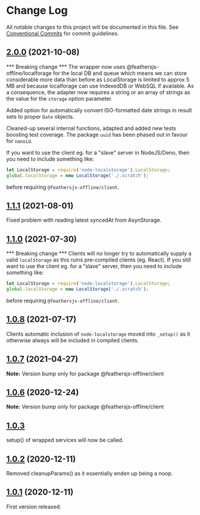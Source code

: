 # Change Log

All notable changes to this project will be documented in this file.
See [Conventional Commits](https://conventionalcommits.org) for commit guidelines.


## [2.0.0](http://github.com/feathersjs-offline/owndata-ownnet/packages/client/compare/v2.0.0...v1.1.1) (2021-10-08)
*** Breaking change *** The wrapper now uses @feathersjs-offline/localforage for
the local DB and queue which means we can store considerable more data than
before as LocalStorage is limited to approx 5 MB and because localforage can use
IndexedDB or WebSQL if available. As a consequence, the adapter now requires a string or an array of strings as the value for the `storage` option parameter.

Added option for  automatically convert ISO-formatted date strings in result sets to proper `Date` objects.

Cleaned-up several internal functions, adapted and added new tests boosting test coverage. The package `uuid` has been phased out in favour for `nanoid`.

If you want to use the client eg. for a "slave" server in NodeJS/Deno, then you
need to include something like:
``` js
let LocalStorage = require('node-localstorage').LocalStorage;
global.localStorage = new LocalStorage('./.scratch');
```
before requiring `@feathersjs-offline/client`.

## [1.1.1](http://github.com/feathersjs-offline/owndata-ownnet/packages/client/compare/v1.1.0...v1.1.1) (2021-08-01)
Fixed problem with reading latest syncedAt from AsynStorage.

## [1.1.0](http://github.com/feathersjs-offline/owndata-ownnet/packages/client/compare/v1.0.7...v1.0.8) (2021-07-30)

*** Breaking change *** Clients will no longer try to automatically supply a
valid `localStorage` as this ruins pre-compiled clients (eg. React). If you
still want to use the client eg. for a "slave" server, then you need to include
something like:
``` js
let LocalStorage = require('node-localstorage').LocalStorage;
global.localStorage = new LocalStorage('./.scratch');
```
before requiring `@feathersjs-offline/client`.
## [1.0.8](http://github.com/feathersjs-offline/owndata-ownnet/packages/client/compare/v1.0.7...v1.0.8) (2021-07-17)

Clients automatic inclusion of `node-localstorage` moved into `_setup()` as it
otherwise always will be included in compiled clients.

## [1.0.7](http://github.com/feathersjs-offline/owndata-ownnet/packages/client/compare/v1.0.3...v1.0.7) (2021-04-27)

**Note:** Version bump only for package @feathersjs-offline/client

## [1.0.6](http://github.com/feathersjs-offline/owndata-ownnet/packages/client/compare/v1.0.3...v1.0.6) (2020-12-24)

**Note:** Version bump only for package @feathersjs-offline/client

## [1.0.3](http://github.com/feathersjs-offline/compare/v1.0.2...v1.0.3)
setup() of wrapped services will now be called.

## [1.0.2](http://github.com/feathersjs-offline/owndata-ownnet/packages/client/compare/v1.0.1...v1.0.2) (2020-12-11)

Removed cleanupParams() as it essentially enden up being a noop.

## [1.0.1](http://github.com/feathersjs-offline/owndata-ownnet/packages/client/compare/v1.0.0...v1.0.1) (2020-12-11)

First version released.
